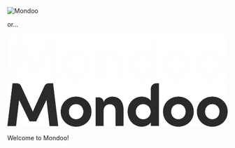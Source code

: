 ![Mondoo](https://files.cuddletech.com/mondoo-block.png)

or...

![Fancy logo](./mondoo.logo.no.icon.-.white.png#gh-dark-mode-only)
![Fancy logo](./mondoo.logo.no.icon.-.black.png#gh-light-mode-only)

Welcome to Mondoo!